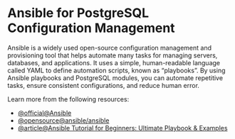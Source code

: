 # Ansible for PostgreSQL Configuration Management

Ansible is a widely used open-source configuration management and provisioning tool that helps automate many tasks for managing servers, databases, and applications. It uses a simple, human-readable language called YAML to define automation scripts, known as “playbooks”. By using Ansible playbooks and PostgreSQL modules, you can automate repetitive tasks, ensure consistent configurations, and reduce human error.

Learn more from the following resources:

- [@official@Ansible](https://www.ansible.com/)
- [@opensource@ansible/ansible](https://github.com/ansible/ansible)
- [@article@Ansible Tutorial for Beginners: Ultimate Playbook & Examples](https://spacelift.io/blog/ansible-tutorial)
